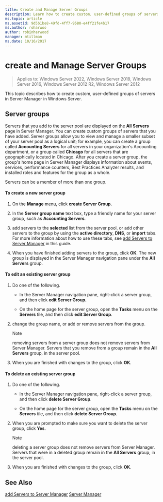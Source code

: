 ```yaml
---
title: Create and Manage Server Groups
description: Learn how to create custom, user-defined groups of servers in Server Manager in Windows Server.
ms.topic: article
ms.assetid: 9d5b1be8-49fd-4ff7-9580-e4ff21fe4b17
ms.author: roharwoo
author: robinharwood
manager: mtillman
ms.date: 10/16/2017
---
```

# create and Manage Server Groups

>Applies to: Windows Server 2022, Windows Server 2019, Windows Server 2016, Windows Server 2012 R2, Windows Server 2012

This topic describes how to create custom, user-defined groups of servers in Server Manager in Windows Server.

## <a name=BKMK_groups></a>Server groups
Servers that you add to the server pool are displayed on the **All Servers** page in Server Manager. You can create custom groups of servers that you have added. Server groups allow you to view and manage a smaller subset of your server pool as a logical unit; for example, you can create a group called **Accounting Servers** for all servers in your organization's Accounting department, or a group called **Chicago** for all servers that are geographically located in Chicago. After you create a server group, the group's home page in Server Manager displays information about events, services, performance counters, Best Practices Analyzer results, and installed roles and features for the group as a whole.

Servers can be a member of more than one group.

#### To create a new server group

1.  On the **Manage** menu, click **create Server Group**.

2.  In the **Server group name** text box, type a friendly name for your server group, such as **Accounting Servers**.

3.  add servers to the **selected** list from the server pool, or add other servers to the group by using the **active directory**, **DNS**, or **import** tabs. For more information about how to use these tabs, see [add Servers to Server Manager](add-servers-to-server-manager.md) in this guide.

4.  When you have finished adding servers to the group, click **OK**. The new group is displayed in the Server Manager navigation pane under the **All Servers** group.

#### To edit an existing server group

1.  Do one of the following.

    -   In the Server Manager navigation pane, right-click a server group, and then click **edit Server Group**.

    -   On the home page for the server group, open the **Tasks** menu on the **Servers** tile, and then click **edit Server Group**.

2.  change the group name, or add or remove servers from the group.

    > [!NOTE]
    > removing servers from a server group does not remove servers from Server Manager. Servers that you remove from a group remain in the **All Servers** group, in the server pool.

3.  When you are finished with changes to the group, click **OK**.

#### To delete an existing server group

1.  Do one of the following.

    -   In the Server Manager navigation pane, right-click a server group, and then click **delete Server Group**.

    -   On the home page for the server group, open the **Tasks** menu on the **Servers** tile, and then click **delete Server Group**.

2.  When you are prompted to make sure you want to delete the server group, click **Yes**.

    > [!NOTE]
    > deleting a server group does not remove servers from Server Manager. Servers that were in a deleted group remain in the **All Servers** group, in the server pool.

3.  When you are finished with changes to the group, click **OK**.

## See Also
[add Servers to Server Manager](add-servers-to-server-manager.md)
[Server Manager](server-manager.md)



